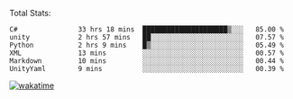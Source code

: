 Total Stats:
<!--START_SECTION:waka-->

```text
C#               33 hrs 18 mins  █████████████████████▒░░░   85.00 %
unity            2 hrs 57 mins   ██░░░░░░░░░░░░░░░░░░░░░░░   07.57 %
Python           2 hrs 9 mins    █▒░░░░░░░░░░░░░░░░░░░░░░░   05.49 %
XML              13 mins         ░░░░░░░░░░░░░░░░░░░░░░░░░   00.57 %
Markdown         10 mins         ░░░░░░░░░░░░░░░░░░░░░░░░░   00.44 %
UnityYaml        9 mins          ░░░░░░░░░░░░░░░░░░░░░░░░░   00.39 %
```

<!--END_SECTION:waka-->

[![wakatime](https://wakatime.com/badge/user/d6a1e036-2153-43d6-9604-0dce67457b7f.svg)](https://wakatime.com/@d6a1e036-2153-43d6-9604-0dce67457b7f)
